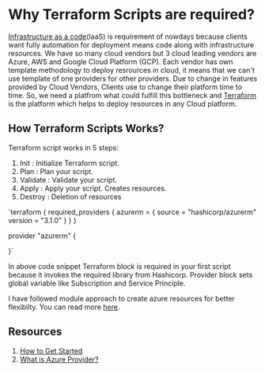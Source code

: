 # Why Terraform Scripts are required?
[Infrastructure as a code](https://learn.hashicorp.com/tutorials/terraform/infrastructure-as-code?in=terraform/azure-get-started)(IaaS) is requirement of nowdays because clients want fully automation for deployment means code along with infrastructure resources.
We have so many cloud vendors but 3 cloud leading vendors are Azure, AWS and Google Cloud Platform (GCP). Each vendor has own template methodology to deploy resrources in cloud, it means that we can't use template of one providers for other providers. Due to change in features provided by Cloud Vendors, Clients use to change their platform time to time. So, we need a platfrom what could fulfill this bottleneck and [Terraform](https://www.terraform.io/) is the platform which helps to deploy resources in any Cloud platform.

## How Terraform Scripts Works?

Terraform script works in 5 steps:

1. Init : Initialize Terraform script.
2. Plan : Plan your script.
3. Validate : Validate your script.
4. Apply : Apply your script. Creates resources.
5. Destroy : Deletion of resources

`terraform {
  required_providers {
    azurerm = {
      source = "hashicorp/azurerm"
      version = "3.1.0"
    }
  }
}

provider "azurerm" {

}`

In above code snippet Terraform block is required in your first script because it invokes the required library from Hashicorp. Provider block sets global variable like Subscription and Service Principle.

I have followed module approach to create azure resources for better flexibilty. You can read more [here](https://www.terraform.io/language/modules/develop).

## Resources
1. [How to Get Started](https://learn.hashicorp.com/collections/terraform/azure-get-started)
2. [What is Azure Provider?](https://registry.terraform.io/providers/hashicorp/azurerm/latest/docs)
